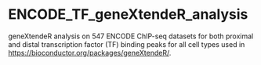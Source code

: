 # ENCODE_TF_geneXtendeR_analysis
geneXtendeR analysis on 547 ENCODE ChIP-seq datasets for both proximal and distal transcription factor (TF) binding peaks for all cell types used in https://bioconductor.org/packages/geneXtendeR/.
